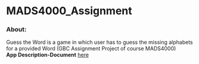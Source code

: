 # MADS4000_Assignment
### About:
Guess the Word is a game in which user has to guess the missing alphabets for a provided Word (GBC Assignment Project of course MADS4000) <br>
**App Description-Document** [here](https://drive.google.com/file/d/1ta2rDPfME_YhxziFys9ffaLOFulnjOzy/view?usp=sharing)
